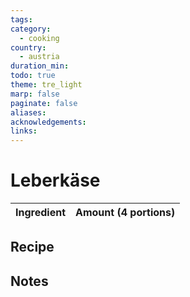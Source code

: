 ```yaml
---
tags: 
category:
  - cooking
country:
  - austria
duration_min: 
todo: true
theme: tre_light
marp: false
paginate: false
aliases: 
acknowledgements: 
links:
---
```



# Leberkäse


|Ingredient|Amount (4 portions)|
| :- | :- |


## Recipe

## Notes
